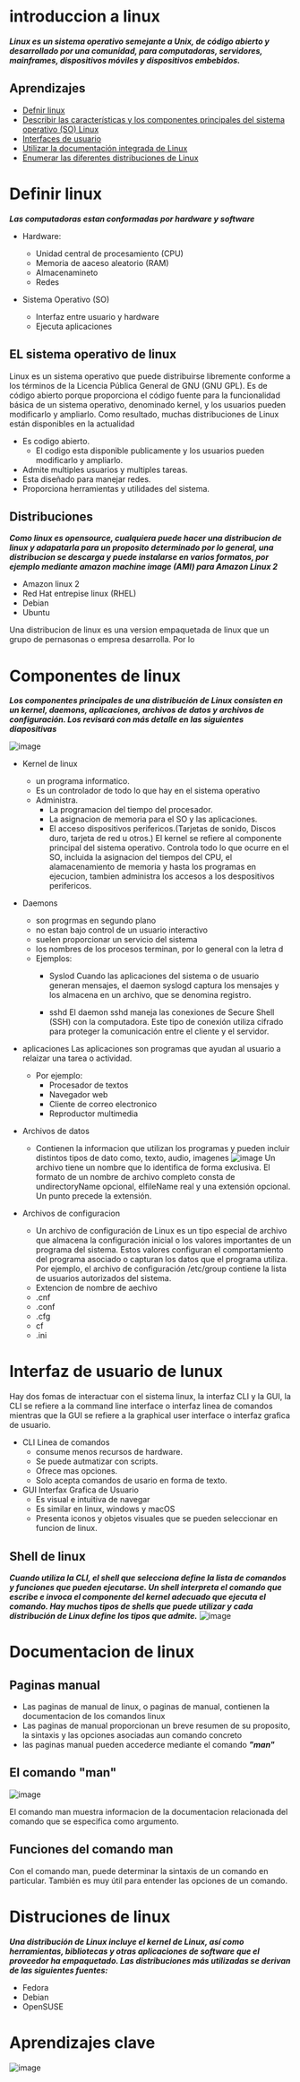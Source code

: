 # introduccion a linux
***Linux es un sistema operativo semejante a Unix, de código abierto y desarrollado por una comunidad, para computadoras, servidores, mainframes, dispositivos móviles
y dispositivos embebidos.***

## Aprendizajes
- [Defnir linux](https://github.com/smars1/Re-Start/blob/main/intro/Introduccion_Linux.md#definir-linux)
- [Describir las características y los componentes principales del sistema operativo (SO) Linux](https://github.com/smars1/Re-Start/blob/main/intro/Introduccion_Linux.md#el-sistema-operativo-de-linux)
- [Interfaces de usuario](https://github.com/smars1/Re-Start/blob/main/intro/Introduccion_Linux.md#interfaz-de-usuario-de-lunux)                      
- [Utilizar la documentación integrada de Linux](https://github.com/smars1/Re-Start/blob/main/intro/Introduccion_Linux.md#documentacion-de-linux)
- [Enumerar las diferentes distribuciones de Linux](https://github.com/smars1/Re-Start/edit/main/intro/Introduccion_Linux.md#distruciones-de-linux)
                                              

# Definir linux
***Las computadoras estan conformadas por hardware y software***

- Hardware: 
  - Unidad central de procesamiento (CPU) 
  - Memoria de aaceso aleatorio (RAM)
  - Almacenamineto 
  - Redes 

- Sistema Operativo (SO)
  - Interfaz entre usuario y hardware
  - Ejecuta aplicaciones

## EL sistema operativo de linux

Linux es un sistema operativo que puede distribuirse libremente conforme a los términos de la Licencia Pública General
de GNU (GNU GPL). Es de código abierto porque proporciona el código fuente para la funcionalidad básica de un sistema
operativo, denominado kernel, y los usuarios pueden modificarlo y ampliarlo. Como resultado, muchas distribuciones de 
Linux están disponibles en la actualidad

- Es codigo abierto.
  - El codigo esta disponible publicamente y los usuarios pueden modificarlo y ampliarlo.
- Admite multiples usuarios y multiples tareas.
- Esta diseñado para manejar redes.
- Proporciona herramientas y utilidades del sistema. 

## Distribuciones
***Como linux es opensource, cualquiera puede hacer una distribucion de linux y adapatarla para un proposito determinado por
lo general, una distribucion se descarga y puede instalarse en varios formatos, por ejemplo mediante amazon machine image (AMI) para Amazon 
Linux 2***

- Amazon linux 2 
- Red Hat entrepise linux (RHEL)
- Debian
- Ubuntu

Una distribucion de linux es una version empaquetada de linux que un grupo de pernasonas o empresa desarrolla. Por lo 


# Componentes de linux
***Los componentes principales de una distribución de Linux consisten en un kernel, daemons, aplicaciones, archivos
de datos y archivos de configuración. Los revisará con más detalle en las siguientes diapositivas***

![image](https://user-images.githubusercontent.com/42829215/164265043-5a8be772-94a6-4f04-8a7b-75ff4cee3395.png)

- Kernel de linux
  -  un programa informatico. 
  -  Es un controlador de todo lo que hay en el sistema operativo
    - Administra. 
      - La programacion del tiempo del procesador. 
      - La asignacion de memoria para el SO y las aplicaciones.
      - El acceso dispositivos perifericos.(Tarjetas de sonido, Discos duro, tarjeta de red u otros.) 
El kernel se refiere al componente principal del sistema operativo. Controla todo lo que ocurre en el SO, incluida la asignacion del tiempos del CPU, el alamacenamiento de memoria y hasta los programas en ejecucion, tambien administra los accesos a los despositivos perifericos.



- Daemons
  - son progrmas en segundo plano 
  - no estan bajo control de un usuario interactivo
  - suelen proporcionar un servicio del sistema
  - los nombres de los procesos terminan, por lo general con la letra d 
  - Ejemplos:
    - Syslod
     Cuando las aplicaciones del sistema o de usuario generan mensajes, el daemon syslogd captura los mensajes y los almacena en un archivo, que se denomina registro.

    - sshd
     El daemon sshd maneja las conexiones de Secure Shell (SSH) con la computadora. Este tipo de conexión utiliza cifrado para proteger la comunicación entre el cliente y el servidor.

- aplicaciones
Las aplicaciones son programas que ayudan al usuario a relaizar una tarea o actividad.
  - Por ejemplo:
    - Procesador de textos
    - Navegador web
    - Cliente de correo electronico 
    - Reproductor multimedia
  
- Archivos de datos
  -  Contienen la informacion que utilizan los programas y pueden incluir distintos tipos de dato como, texto, audio, imagenes
![image](https://user-images.githubusercontent.com/42829215/164266365-f84b7164-a617-4029-ae73-69a3fc99c3af.png)
Un archivo tiene un nombre que lo identifica de forma exclusiva. El formato de un nombre de archivo completo consta de undirectoryName opcional, elfileName real y una extensión opcional. Un punto precede la extensión.

- Archivos de configuracion
  - Un archivo de configuración de Linux es un tipo especial de archivo que almacena la configuración inicial o los
    valores importantes de un programa del sistema. Estos valores configuran el comportamiento del programa asociado
    o capturan los datos que el programa utiliza. Por ejemplo, el archivo de configuración /etc/group contiene la lista 
    de usuarios autorizados del sistema.
  - Extencion de nombre de aechivo
  - .cnf
  - .conf
  - .cfg
  - cf
  - .ini

# Interfaz de usuario de lunux

Hay dos fomas de interactuar con el sistema linux, la interfaz CLI y la GUI, la CLI se refiere a la command line interface o interfaz linea de comandos mientras que la GUI se refiere a la graphical user interface o interfaz grafica de usuario.

- CLI Linea de comandos
  - consume menos recursos de hardware.
  - Se puede autmatizar con scripts.
  - Ofrece mas opciones.
  - Solo acepta comandos de usario en forma de texto.
- GUI Interfax Grafica de Usuario
  - Es visual e intuitiva de navegar
  - Es similar en linux, windows y macOS
  - Presenta iconos y objetos visuales que se pueden seleccionar en funcion de linux.

## Shell de linux 
***Cuando utiliza la CLI, el shell que selecciona define la lista de comandos y funciones que pueden ejecutarse. Un shell interpreta el comando que escribe e invoca el componente del kernel adecuado que ejecuta el comando.
Hay muchos tipos de shells que puede utilizar y cada distribución de Linux define los tipos que admite.***
![image](https://user-images.githubusercontent.com/42829215/165002824-c26eb325-4831-4442-96c1-2c1288349cd0.png)


# Documentacion de linux

## Paginas manual
- Las paginas de manual de linux, o paginas de manual, contienen la documentacion de los comandos linux
- Las paginas de manual proporcionan un breve resumen de su proposito, la sintaxis y las opciones asociadas aun comando concreto
- las paginas manual pueden accederce mediante el comando ***"man"***

## El comando "man"
  ![image](https://user-images.githubusercontent.com/42829215/164269916-d5be2e0e-91f4-4ab6-b8f4-81da60fe89ee.png)

El comando man muestra informacion de la documentacion relacionada del comando que se especifica como argumento.

## Funciones del comando man 
Con el comando man, puede determinar la sintaxis de un comando en particular. También es muy útil para entender las
opciones de un comando.

# Distruciones de linux
***Una distribución de Linux incluye el kernel de Linux, así como herramientas, bibliotecas y otras aplicaciones de
software que el proveedor ha empaquetado. Las distribuciones más utilizadas se derivan de las siguientes fuentes:***

- Fedora
- Debian 
- OpenSUSE

# Aprendizajes clave
![image](https://user-images.githubusercontent.com/42829215/164272146-f8649dc1-44b4-46c3-ad38-9c276aa6bf9e.png)
